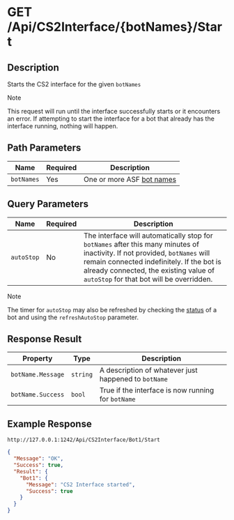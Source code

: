 # GET /Api/CS2Interface/{botNames}/Start

## Description

Starts the CS2 interface for the given `botNames`

> [!NOTE]
> This request will run until the interface successfully starts or it encounters an error.  If attempting to start the interface for a bot that already has the interface running, nothing will happen.

## Path Parameters

Name | Required | Description
--- | --- | ---
`botNames` | Yes | One or more ASF [bot names](https://github.com/JustArchiNET/ArchiSteamFarm/wiki/Commands#bots-argument)

## Query Parameters

Name | Required | Description
--- | --- | ---
`autoStop` | No | The interface will automatically stop for `botNames` after this many minutes of inactivity.  If not provided, `botNames` will remain connected indefinitely.  If the bot is already connected, the existing value of `autoStop` for that bot will be overridden.

> [!NOTE]
> The timer for `autoStop` may also be refreshed by checking the [status](/CS2Interface/IPC/Documentation/Interface/Status.md) of a bot and using the `refreshAutoStop` parameter.

## Response Result

Property | Type | Description
--- | --- | ---
`botName.Message` | `string` | A description of whatever just happened to `botName`
`botName.Success` | `bool` | True if the interface is now running for `botName`

## Example Response

```
http://127.0.0.1:1242/Api/CS2Interface/Bot1/Start
```

```json
{
  "Message": "OK",
  "Success": true,
  "Result": {
    "Bot1": {
      "Message": "CS2 Interface started",
      "Success": true
    }
  }
}
```
